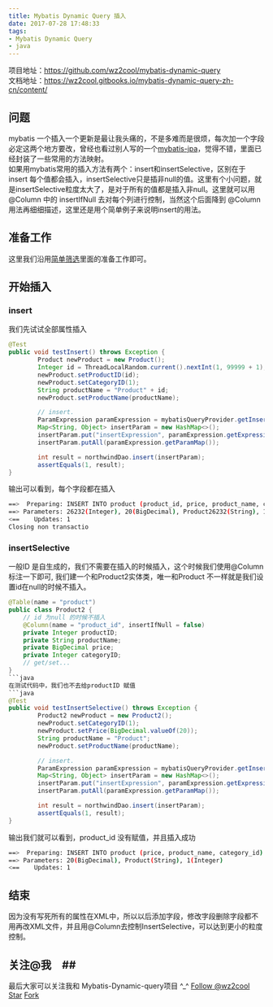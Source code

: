 ```yaml
---
title: Mybatis Dynamic Query 插入
date: 2017-07-28 17:48:33
tags:
- Mybatis Dynamic Query
- java
---
```

项目地址：https://github.com/wz2cool/mybatis-dynamic-query  
文档地址：https://wz2cool.gitbooks.io/mybatis-dynamic-query-zh-cn/content/
## 问题 ##
mybatis 一个插入一个更新是最让我头痛的，不是多难而是很烦，每次加一个字段必定这两个地方要改，曾经也看过别人写的一个[mybatis-jpa](http://www.cnblogs.com/svili/p/7232323.html#3743019)，觉得不错，里面已经封装了一些常用的方法映射。  
如果用mybatis常用的插入方法有两个：insert和insertSelective，区别在于insert 每个值都会插入，insertSelective只是插非null的值。这里有个小问题，就是insertSelective粒度太大了，是对于所有的值都是插入非null。这里就可以用@Column 中的 insertIfNull 去对每个列进行控制，当然这个后面降到 @Column 用法再细细描述，这里还是用个简单例子来说明insert的用法。
## 准备工作 ##
这里我们沿用[简单筛选](https://wz2cool.github.io/2017/07/25/filterBase/)里面的准备工作即可。
## 开始插入 ##
### insert ###
我们先试试全部属性插入
```java
@Test
public void testInsert() throws Exception {
        Product newProduct = new Product();
        Integer id = ThreadLocalRandom.current().nextInt(1, 99999 + 1);
        newProduct.setProductID(id);
        newProduct.setCategoryID(1);
        String productName = "Product" + id;
        newProduct.setProductName(productName);

        // insert.
        ParamExpression paramExpression = mybatisQueryProvider.getInsertExpression(newProduct);
        Map<String, Object> insertParam = new HashMap<>();
        insertParam.put("insertExpression", paramExpression.getExpression());
        insertParam.putAll(paramExpression.getParamMap());

        int result = northwindDao.insert(insertParam);
        assertEquals(1, result);
}
```
输出可以看到，每个字段都在插入
```bash
==>  Preparing: INSERT INTO product (product_id, price, product_name, category_id) VALUES (?, ?, ?, ?) 
==> Parameters: 26232(Integer), 20(BigDecimal), Product26232(String), 1(Integer)
<==    Updates: 1
Closing non transactio
```
### insertSelective ###
一般ID 是自生成的，我们不需要在插入的时候插入，这个时候我们使用@Column标注一下即可, 我们建一个和Product2实体类，唯一和Product 不一样就是我们设置id在null的时候不插入。
```java
@Table(name = "product")
public class Product2 {
    // id 为null 的时候不插入
    @Column(name = "product_id", insertIfNull = false)
    private Integer productID;
    private String productName;
    private BigDecimal price;
    private Integer categoryID;
    // get/set...
}
```java
在测试代码中，我们也不去给productID 赋值
```java
@Test
public void testInsertSelective() throws Exception {
        Product2 newProduct = new Product2();
        newProduct.setCategoryID(1);
        newProduct.setPrice(BigDecimal.valueOf(20));
        String productName = "Product";
        newProduct.setProductName(productName);

        // insert.
        ParamExpression paramExpression = mybatisQueryProvider.getInsertExpression(newProduct);
        Map<String, Object> insertParam = new HashMap<>();
        insertParam.put("insertExpression", paramExpression.getExpression());
        insertParam.putAll(paramExpression.getParamMap());

        int result = northwindDao.insert(insertParam);
        assertEquals(1, result);
}
```
输出我们就可以看到，product_id 没有赋值，并且插入成功
```bash
==>  Preparing: INSERT INTO product (price, product_name, category_id) VALUES (?, ?, ?) 
==> Parameters: 20(BigDecimal), Product(String), 1(Integer)
<==    Updates: 1
```
## 结束 ##
因为没有写死所有的属性在XML中，所以以后添加字段，修改字段删除字段都不用再改XML文件，并且用@Column去控制InsertSelective，可以达到更小的粒度控制。

## 关注@我　##
最后大家可以关注我和 Mybatis-Dynamic-query项目 ^_^
<a class="github-button" href="https://github.com/wz2cool" data-size="large" data-show-count="true" aria-label="Follow @wz2cool on GitHub">Follow @wz2cool</a> <a class="github-button" href="https://github.com/wz2cool/mybatis-dynamic-query" data-size="large" data-show-count="true" aria-label="Star wz2cool/mybatis-dynamic-query on GitHub">Star</a> <a class="github-button" href="https://github.com/wz2cool/mybatis-dynamic-query/fork" data-size="large" data-show-count="true" aria-label="Fork wz2cool/mybatis-dynamic-query on GitHub">Fork</a>